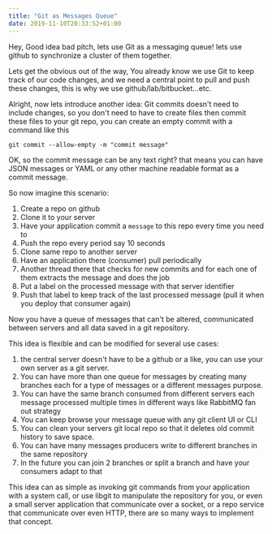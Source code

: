 ```yaml
---
title: "Git as Messages Queue"
date: 2019-11-10T20:33:52+01:00
---
```


Hey, Good idea bad pitch, lets use Git as a messaging queue! lets use github to
synchronize a cluster of them together.

Lets get the obvious out of the way, You already know we use Git to keep track
of our code changes, and we need a central point to pull and push these changes,
this is why we use github/lab/bitbucket...etc.

Alright, now lets introduce another idea: Git commits doesn't need to include
changes, so you don't need to have to create files then commit these files to
your git repo, you can create an empty commit with a command like this

```
git commit --allow-empty -m "commit message"
```

OK, so the commit message can be any text right? that means you can have JSON
messages or YAML or any other machine readable format as a commit message.

So now imagine this scenario:

1. Create a repo on github
1. Clone it to your server
1. Have your application commit a `message` to this repo every time you need to
1. Push the repo every period say 10 seconds
1. Clone same repo to another server
1. Have an application there (consumer) pull periodically
1. Another thread there that checks for new commits and for each one of them
   extracts the message and does the job
1. Put a label on the processed message with that server identifier
1. Push that label to keep track of the last processed message (pull it when you
   deploy that consumer again)

Now you have a queue of messages that can't be altered, communicated between
servers and all data saved in a git repository.

This idea is flexible and can be modified for several use cases:

1. the central server doesn't have to be a github or a like, you can use your
   own server as a git server.
1. You can have more than one queue for messages by creating many branches each
   for a type of messages or a different messages purpose.
1. You can have the same branch consumed from different servers each message
   processed multiple times in different ways like RabbitMQ fan out strategy
1. You can keep browse your message queue with any git client UI or CLI
1. You can clean your servers git local repo so that it deletes old commit
   history to save space.
1. You can have many messages producers write to different branches in the same
   repository
1. In the future you can join 2 branches or split a branch and have your
   consumers adapt to that

This idea can as simple as invoking git commands from your application with a
system call, or use libgit to manipulate the repository for you, or even a small
server application that communicate over a socket, or a repo service that
communicate over even HTTP, there are so many ways to implement that concept.

